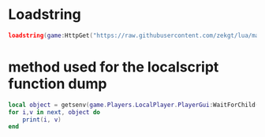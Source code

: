 # Loadstring
```lua
loadstring(game:HttpGet("https://raw.githubusercontent.com/zekgt/lua/main/counterblox/script.lua"))()
```
# method used for the localscript function dump
```lua
local object = getsenv(game.Players.LocalPlayer.PlayerGui:WaitForChild('Client')
for i,v in next, object do
    print(i, v)
end
```
